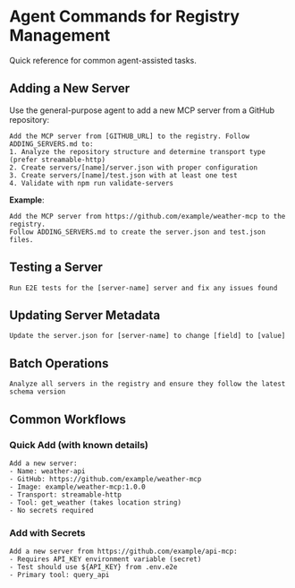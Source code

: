 # Agent Commands for Registry Management

Quick reference for common agent-assisted tasks.

## Adding a New Server

Use the general-purpose agent to add a new MCP server from a GitHub repository:

```
Add the MCP server from [GITHUB_URL] to the registry. Follow ADDING_SERVERS.md to:
1. Analyze the repository structure and determine transport type (prefer streamable-http)
2. Create servers/[name]/server.json with proper configuration
3. Create servers/[name]/test.json with at least one test
4. Validate with npm run validate-servers
```

**Example**:
```
Add the MCP server from https://github.com/example/weather-mcp to the registry.
Follow ADDING_SERVERS.md to create the server.json and test.json files.
```

## Testing a Server

```
Run E2E tests for the [server-name] server and fix any issues found
```

## Updating Server Metadata

```
Update the server.json for [server-name] to change [field] to [value]
```

## Batch Operations

```
Analyze all servers in the registry and ensure they follow the latest schema version
```

## Common Workflows

### Quick Add (with known details)
```
Add a new server:
- Name: weather-api
- GitHub: https://github.com/example/weather-mcp
- Image: example/weather-mcp:1.0.0
- Transport: streamable-http
- Tool: get_weather (takes location string)
- No secrets required
```

### Add with Secrets
```
Add a new server from https://github.com/example/api-mcp:
- Requires API_KEY environment variable (secret)
- Test should use ${API_KEY} from .env.e2e
- Primary tool: query_api
```